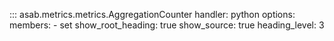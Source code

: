 ::: asab.metrics.metrics.AggregationCounter
    handler: python
    options:
      members:
        - set
      show_root_heading: true
      show_source: true
	  heading_level: 3